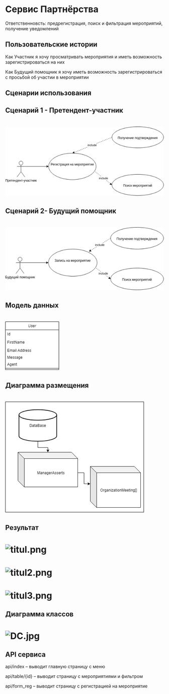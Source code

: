# Сервис Партнёрства

Ответственновсть: предрегистрация, поиск и фильтрация мероприятий, получение уведомлений

## Пользовательские истории

Как Участник я хочу просматривать мероприятия и иметь возможность зарегистрироваться на них

Как Будущий помощник я хочу иметь возможность зарегистрироваться с просьбой об участии в мероприятии

## Сценарии использования
## Сценарий 1 - Претендент-участник
# ![сценапий.png](https://github.com/olgmina/CampusIndoorLocation/blob/main/Partnership/user_case.drawio%20(3).png?raw=true)

## Сценарий 2- Будущий помощник
# ![UserCase1](https://github.com/olgmina/CampusIndoorLocation/blob/main/Partnership/user_case_2.drawio%20(3).png?raw=true)

## Модель данных
# ![БД](https://github.com/olgmina/CampusIndoorLocation/blob/main/Partnership/12.drawio.png?raw=true)

## Диаграмма размещения
# ![UserCase2](https://github.com/olgmina/CampusIndoorLocation/blob/main/Partnership/164012893-a915acbe-d3fb-48c1-a14b-9a525d2b4f70.jpg?raw=true)

## Результат
# ![titul.png](https://github.com/olgmina/CampusIndoorLocation/blob/main/Partnership/%D0%9F%D1%80%D0%B8%D0%BC%D0%B5%D1%80%20%D1%80%D0%B0%D0%B1%D0%BE%D1%82%D1%8B.jpg?raw=true)
# ![titul2.png](https://github.com/olgmina/CampusIndoorLocation/blob/main/Partnership/%D0%9F%D1%80%D0%B8%D0%BC%D0%B5%D1%80%20%D1%80%D0%B0%D0%B1%D0%BE%D1%82%D1%8B%201.jpg?raw=true)
# ![titul3.png](https://github.com/olgmina/CampusIndoorLocation/blob/main/Partnership/%D0%9F%D1%80%D0%B8%D0%BC%D0%B5%D1%80%20%D1%80%D0%B0%D0%B1%D0%BE%D1%82%D1%8B%202.jpg?raw=true)

## Диаграмма классов
# ![DC.jpg](https://github.com/olgmina/CampusIndoorLocation/blob/main/Partnership/SpringBootEnrolApplication.png?raw=true)

## API сервиса


api/index – выводит главную страницу с меню

api/table/{id} – выводит страницу с мероприятиями и фильтром

api/form_reg – выводит страницу с регистрацией на мероприятие



